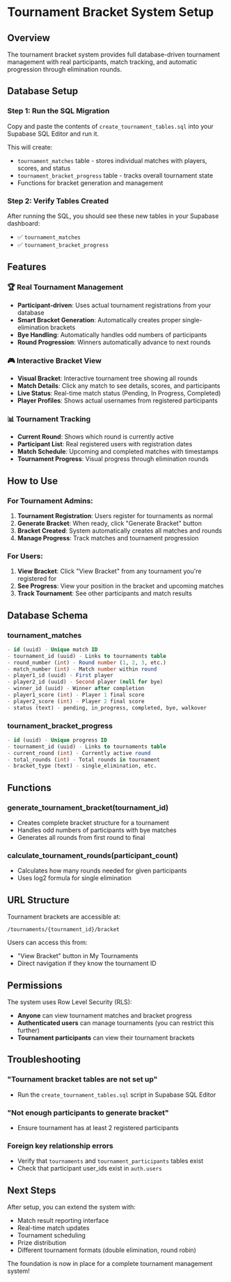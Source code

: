 # Tournament Bracket System Setup

## Overview
The tournament bracket system provides full database-driven tournament management with real participants, match tracking, and automatic progression through elimination rounds.

## Database Setup

### Step 1: Run the SQL Migration
Copy and paste the contents of `create_tournament_tables.sql` into your Supabase SQL Editor and run it.

This will create:
- `tournament_matches` table - stores individual matches with players, scores, and status
- `tournament_bracket_progress` table - tracks overall tournament state
- Functions for bracket generation and management

### Step 2: Verify Tables Created
After running the SQL, you should see these new tables in your Supabase dashboard:
- ✅ `tournament_matches`
- ✅ `tournament_bracket_progress`

## Features

### 🏆 **Real Tournament Management**
- **Participant-driven**: Uses actual tournament registrations from your database
- **Smart Bracket Generation**: Automatically creates proper single-elimination brackets
- **Bye Handling**: Automatically handles odd numbers of participants
- **Round Progression**: Winners automatically advance to next rounds

### 🎮 **Interactive Bracket View**
- **Visual Bracket**: Interactive tournament tree showing all rounds
- **Match Details**: Click any match to see details, scores, and participants
- **Live Status**: Real-time match status (Pending, In Progress, Completed)
- **Player Profiles**: Shows actual usernames from registered participants

### 📊 **Tournament Tracking**
- **Current Round**: Shows which round is currently active
- **Participant List**: Real registered users with registration dates
- **Match Schedule**: Upcoming and completed matches with timestamps
- **Tournament Progress**: Visual progress through elimination rounds

## How to Use

### For Tournament Admins:
1. **Tournament Registration**: Users register for tournaments as normal
2. **Generate Bracket**: When ready, click "Generate Bracket" button
3. **Bracket Created**: System automatically creates all matches and rounds
4. **Manage Progress**: Track matches and tournament progression

### For Users:
1. **View Bracket**: Click "View Bracket" from any tournament you're registered for
2. **See Progress**: View your position in the bracket and upcoming matches
3. **Track Tournament**: See other participants and match results

## Database Schema

### tournament_matches
```sql
- id (uuid) - Unique match ID
- tournament_id (uuid) - Links to tournaments table
- round_number (int) - Round number (1, 2, 3, etc.)
- match_number (int) - Match number within round
- player1_id (uuid) - First player
- player2_id (uuid) - Second player (null for bye)
- winner_id (uuid) - Winner after completion
- player1_score (int) - Player 1 final score
- player2_score (int) - Player 2 final score
- status (text) - pending, in_progress, completed, bye, walkover
```

### tournament_bracket_progress
```sql
- id (uuid) - Unique progress ID
- tournament_id (uuid) - Links to tournaments table
- current_round (int) - Currently active round
- total_rounds (int) - Total rounds in tournament
- bracket_type (text) - single_elimination, etc.
```

## Functions

### generate_tournament_bracket(tournament_id)
- Creates complete bracket structure for a tournament
- Handles odd numbers of participants with bye matches
- Generates all rounds from first round to final

### calculate_tournament_rounds(participant_count)
- Calculates how many rounds needed for given participants
- Uses log2 formula for single elimination

## URL Structure

Tournament brackets are accessible at:
```
/tournaments/{tournament_id}/bracket
```

Users can access this from:
- "View Bracket" button in My Tournaments
- Direct navigation if they know the tournament ID

## Permissions

The system uses Row Level Security (RLS):
- **Anyone** can view tournament matches and bracket progress
- **Authenticated users** can manage tournaments (you can restrict this further)
- **Tournament participants** can view their tournament brackets

## Troubleshooting

### "Tournament bracket tables are not set up"
- Run the `create_tournament_tables.sql` script in Supabase SQL Editor

### "Not enough participants to generate bracket"
- Ensure tournament has at least 2 registered participants

### Foreign key relationship errors
- Verify that `tournaments` and `tournament_participants` tables exist
- Check that participant user_ids exist in `auth.users`

## Next Steps

After setup, you can extend the system with:
- Match result reporting interface
- Real-time match updates
- Tournament scheduling
- Prize distribution
- Different tournament formats (double elimination, round robin)

The foundation is now in place for a complete tournament management system!